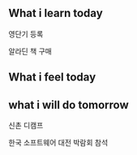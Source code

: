 ## What i learn today
영단기 등록

알라딘 책 구매
## What i feel today


## what i will do tomorrow
신촌 디캠프 

한국 소프트웨어 대전 박람회 참석

